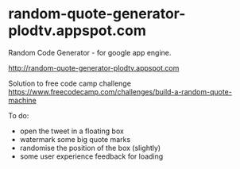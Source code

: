 # random-quote-generator-plodtv.appspot.com
Random Code Generator - for google app engine.

http://random-quote-generator-plodtv.appspot.com

Solution to free code camp challenge https://www.freecodecamp.com/challenges/build-a-random-quote-machine 

To do:

* open the tweet in a floating box
* watermark some big quote marks
* randomise the position of the box (slightly)
* some user experience feedback for loading